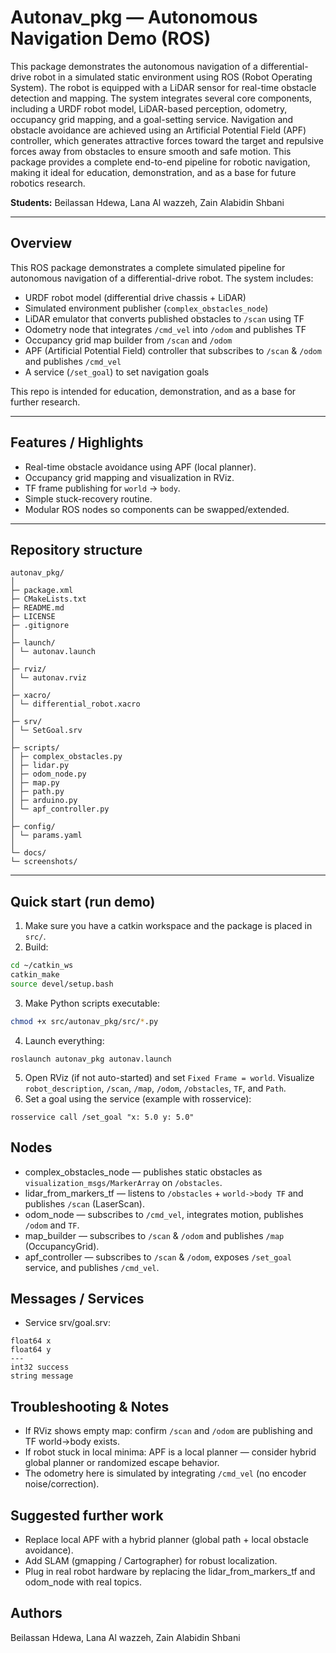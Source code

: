 # Autonav_pkg — Autonomous Navigation Demo (ROS)

This package demonstrates the autonomous navigation of a differential-drive robot in a simulated static environment using ROS (Robot Operating System). The robot is equipped with a LiDAR sensor for real-time obstacle detection and mapping. The system integrates several core components, including a URDF robot model, LiDAR-based perception, odometry, occupancy grid mapping, and a goal-setting service. Navigation and obstacle avoidance are achieved using an Artificial Potential Field (APF) controller, which generates attractive forces toward the target and repulsive forces away from obstacles to ensure smooth and safe motion. This package provides a complete end-to-end pipeline for robotic navigation, making it ideal for education, demonstration, and as a base for future robotics research.

**Students:** Beilassan Hdewa, Lana Al wazzeh, Zain Alabidin Shbani

---

## Overview
This ROS package demonstrates a complete simulated pipeline for autonomous navigation of a differential-drive robot. The system includes:

- URDF robot model (differential drive chassis + LiDAR)
- Simulated environment publisher (`complex_obstacles_node`)
- LiDAR emulator that converts published obstacles to `/scan` using TF
- Odometry node that integrates `/cmd_vel` into `/odom` and publishes TF
- Occupancy grid map builder from `/scan` and `/odom`
- APF (Artificial Potential Field) controller that subscribes to `/scan` & `/odom` and publishes `/cmd_vel`
- A service (`/set_goal`) to set navigation goals

This repo is intended for education, demonstration, and as a base for further research.

---

## Features / Highlights
- Real-time obstacle avoidance using APF (local planner).
- Occupancy grid mapping and visualization in RViz.
- TF frame publishing for `world` → `body`.
- Simple stuck-recovery routine.
- Modular ROS nodes so components can be swapped/extended.

---

## Repository structure

```text
autonav_pkg/
│
├─ package.xml
├─ CMakeLists.txt
├─ README.md
├─ LICENSE
├─ .gitignore
│
├─ launch/
│ └─ autonav.launch
│
├─ rviz/
│ └─ autonav.rviz
│
├─ xacro/
│ └─ differential_robot.xacro
│
├─ srv/
│ └─ SetGoal.srv
│
├─ scripts/
│ ├─ complex_obstacles.py
│ ├─ lidar.py
│ ├─ odom_node.py
│ ├─ map.py
│ ├─ path.py
│ ├─ arduino.py
│ └─ apf_controller.py
│
├─ config/
│ └─ params.yaml
│
└─ docs/
└─ screenshots/
```
---

## Quick start (run demo)
1. Make sure you have a catkin workspace and the package is placed in `src/`.
2. Build:
```bash
cd ~/catkin_ws
catkin_make
source devel/setup.bash
```
3. Make Python scripts executable:
```bash
chmod +x src/autonav_pkg/src/*.py
```
4. Launch everything:
```
roslaunch autonav_pkg autonav.launch
```
5. Open RViz (if not auto-started) and set `Fixed Frame = world`. Visualize `robot_description`, `/scan`, `/map`, `/odom`, `/obstacles`, `TF`, and `Path`.
6. Set a goal using the service (example with rosservice):
```
rosservice call /set_goal "x: 5.0 y: 5.0"
```
## Nodes

- complex_obstacles_node — publishes static obstacles as `visualization_msgs/MarkerArray` on `/obstacles`.
- lidar_from_markers_tf — listens to `/obstacles` + `world->body TF` and publishes `/scan` (LaserScan).
- odom_node — subscribes to `/cmd_vel`, integrates motion, publishes `/odom` and `TF`.
- map_builder — subscribes to `/scan` & `/odom` and publishes `/map` (OccupancyGrid).
- apf_controller — subscribes to `/scan` & `/odom`, exposes `/set_goal` service, and publishes `/cmd_vel`.

##  Messages / Services

- Service srv/goal.srv:
```
float64 x
float64 y
---
int32 success
string message
```


## Troubleshooting & Notes

- If RViz shows empty map: confirm `/scan` and `/odom` are publishing and TF world->body exists.
- If robot stuck in local minima: APF is a local planner — consider hybrid global planner or randomized escape behavior.
- The odometry here is simulated by integrating `/cmd_vel` (no encoder noise/correction).

## Suggested further work

- Replace local APF with a hybrid planner (global path + local obstacle avoidance).
- Add SLAM (gmapping / Cartographer) for robust localization.
- Plug in real robot hardware by replacing the lidar_from_markers_tf and odom_node with real topics.

## Authors

Beilassan Hdewa, Lana Al wazzeh, Zain Alabidin Shbani


